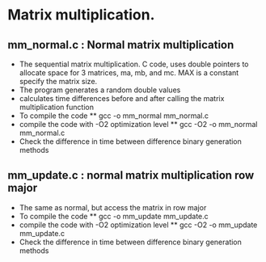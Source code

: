 # Matrix multiplication.
## mm_normal.c : Normal matrix multiplication
* The sequential matrix multiplication. C code, uses double pointers to allocate space for 3 matrices, ma, mb, and mc. MAX is a constant specify the matrix size.
* The program generates a random double values 
* calculates time differences before and after calling the matrix multiplication function
* To compile the code
** gcc -o mm_normal mm_normal.c
* compile the code with -O2 optimization level
** gcc -O2 -o mm_normal mm_normal.c
* Check the difference in time between difference binary generation methods

## mm_update.c : normal matrix multiplication row major
* The same as normal, but access the matrix in row major
* To compile the code
** gcc -o mm_update mm_update.c
* compile the code with -O2 optimization level
** gcc -O2 -o mm_update mm_update.c
* Check the difference in time between difference binary generation methods


